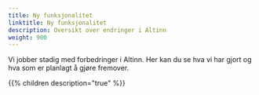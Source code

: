 ```yaml
---
title: Ny funksjonalitet
linktitle: Ny funksjonalitet
description: Oversikt over endringer i Altinn
weight: 900
---
```


Vi jobber stadig med forbedringer i Altinn. Her kan du se hva vi har gjort og hva som er planlagt å gjøre fremover. 

{{% children description="true" %}}
